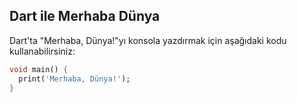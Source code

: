 ## Dart ile Merhaba Dünya

Dart'ta "Merhaba, Dünya!"yı konsola yazdırmak için aşağıdaki kodu kullanabilirsiniz:

```dart
void main() {
  print('Merhaba, Dünya!');
}
